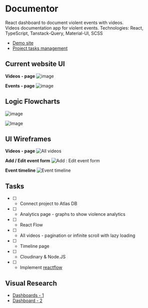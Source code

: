 # Documentor
React dashboard to document violent events with videos.<br />
Videos documentation app for violent events.
Technologies: React, TypeScript, Tanstack-Query, Material-UI, SCSS

- [Demo site](https://asidelnik.github.io/documentor/)
- [Project tasks management](https://github.com/users/asidelnik/projects/1)

## Current website UI
**Videos - page**
![image](https://github.com/user-attachments/assets/4299eb59-ba27-4274-b9fb-659471ae0b76)

**Events - page**
![image](https://github.com/user-attachments/assets/d1b21992-369e-4c5e-8aac-d6f058d20609)

## Logic Flowcharts
![image](https://github.com/user-attachments/assets/690ffc24-ee75-420b-9862-1a4817bf652c)

![Image](https://github.com/user-attachments/assets/f7a334a7-2a6c-4f67-978d-0a6513874540)

## UI Wireframes
**Videos - page**
![All videos](https://github.com/asidelnik/document-violence-dashboard/assets/10272524/26e58a04-cfb0-4576-adc8-faece00ed9ff)

**Add / Edit event form**
![Add : Edit event form](https://github.com/asidelnik/document-violence-dashboard/assets/10272524/b28c71db-6f7e-43fb-b378-fbb5cc9ebfce)

**Event timeline**
![Event timeline](https://github.com/asidelnik/document-violence-dashboard/assets/10272524/f1b8b820-67a7-4055-9377-e6b4d95c0258)



## Tasks

- [ ] - Connect project to Atlas DB
- [ ] - Analytics page - graphs to show violence analytics
- [ ] - React Flow
- [ ] - All videos - pagination or infinite scroll with lazy loading
- [ ] - Timeline page
- [ ] - Cloudinary & Node.JS
- [ ] - Implement [reactflow](https://www.npmjs.com/package/reactflow)

## Visual Research
- [Dashboards - 1](https://www.pinterest.com/pin/433682639128677413/)
- [Dashboard - 2](https://www.pinterest.com/search/pins/?q=dashboard%20design&rs=typed)

